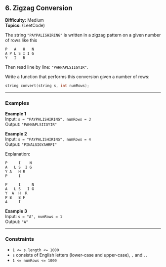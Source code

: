 ## 6. Zigzag Conversion

**Difficulty:** Medium  
**Topics:** (LeetCode)

The string `"PAYPALISHIRING"` is written in a zigzag pattern on a given number of rows like this

```
P   A   H   N
A P L S I I G
Y   I   R
```

Then read line by line: `"PAHNAPLSIIGYIR"`.

Write a function that performs this conversion given a number of rows:

```cpp
string convert(string s, int numRows);
```

---

### Examples

**Example 1**  
Input: `s = "PAYPALISHIRING", numRows = 3`  
Output: `"PAHNAPLSIIGYIR"`

**Example 2**  
Input: `s = "PAYPALISHIRING", numRows = 4`  
Output: `"PINALSIGYAHRPI"`

Explanation:

```
P     I    N
A   L S  I G
Y A   H R
P     I
```

```
P     I     N
A   L S   I G
Y  A  H  R
P B   B F
A     I
```

**Example 3**  
Input: `s = "A", numRows = 1`  
Output: `"A"`

---

### Constraints

- `1 <= s.length <= 1000`
- `s` consists of English letters (lower-case and upper-case), `,` and `.`.
- `1 <= numRows <= 1000`
